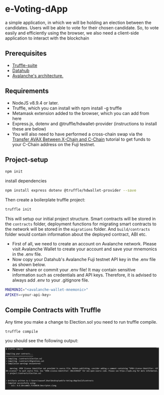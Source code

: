 # e-Voting-dApp
a simple application, in which we will be holding an election between the candidates. Users will be able to vote for their chosen candidate. So, to vote easily and efficiently using the browser, we also need a client-side application to interact with the blockchain

## Prerequisites

- [Truffle-suite](https://trufflesuite.com/)
- [Datahub](https://datahub-beta.figment.io/signup)
- [Avalanche's architecture.](https://docs.avax.network/learn/platform-overview/)

## Requirements
- NodeJS v8.9.4 or later.
- Truffle, which you can install with npm install -g truffle
- Metamask extension added to the browser, which you can add from here
- Express.js, dotenv and @truffle/hdwallet-provider (instructions to install these are below)
- You will also need to have performed a cross-chain swap via the [Transfer AVAX Between X-Chain and C-Chain](https://docs.avax.network/build/tutorials/platform/transfer-avax-between-x-chain-and-c-chain/) tutorial to get funds to your C-Chain address on the Fuji testnet.

## Project-setup

```sh
npm init
```

install dependencies

```sh
npm install express dotenv @truffle/hdwallet-provider --save

```
Then create a boilerplate truffle project:
```sh
truffle init
```

This will setup our initial project structure. Smart contracts will be stored in the `contracts` folder, deployment functions for migrating smart contracts to the network will be stored in the `migrations` folder. And `build/contracts` folder would contain information about the deployed contract, ABI etc.

- First of all, we need to create an account on Avalanche network. Please visit Avalanche Wallet to create your account and save your mnemonics in the .env file.
- Now copy your Datahub's Avalanche Fuji testnet API key in the .env file as shown below.
- Never share or commit your .env file! It may contain sensitive information such as credentials and API keys. Therefore, it is advised to always add .env to your .gitignore file.

```sh
MNEMONIC="<avalanche-wallet-mnemonic>"
APIKEY=<your-api-key>
```

## Compile Contracts with Truffle

Any time you make a change to Election.sol you need to run truffle compile.
```sh
truffle compile
```
you should see the following output:

![truffle-compile](https://github.com/tawseefnabi/e-Voting-dApp/blob/main/assets/truffle-compile.JPG)
